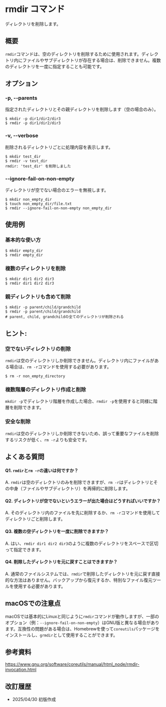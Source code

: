 # rmdir コマンド

ディレクトリを削除します。

## 概要

`rmdir`コマンドは、空のディレクトリを削除するために使用されます。ディレクトリ内にファイルやサブディレクトリが存在する場合は、削除できません。複数のディレクトリを一度に指定することも可能です。

## オプション

### **-p, --parents**

指定されたディレクトリとその親ディレクトリを削除します（空の場合のみ）。

```console
$ mkdir -p dir1/dir2/dir3
$ rmdir -p dir1/dir2/dir3
```

### **-v, --verbose**

削除されるディレクトリごとに処理内容を表示します。

```console
$ mkdir test_dir
$ rmdir -v test_dir
rmdir: 'test_dir' を削除しました
```

### **--ignore-fail-on-non-empty**

ディレクトリが空でない場合のエラーを無視します。

```console
$ mkdir non_empty_dir
$ touch non_empty_dir/file.txt
$ rmdir --ignore-fail-on-non-empty non_empty_dir
```

## 使用例

### 基本的な使い方

```console
$ mkdir empty_dir
$ rmdir empty_dir
```

### 複数のディレクトリを削除

```console
$ mkdir dir1 dir2 dir3
$ rmdir dir1 dir2 dir3
```

### 親ディレクトリも含めて削除

```console
$ mkdir -p parent/child/grandchild
$ rmdir -p parent/child/grandchild
# parent, child, grandchildの全てのディレクトリが削除される
```

## ヒント:

### 空でないディレクトリの削除

`rmdir`は空のディレクトリしか削除できません。ディレクトリ内にファイルがある場合は、`rm -r`コマンドを使用する必要があります。

```console
$ rm -r non_empty_directory
```

### 複数階層のディレクトリ作成と削除

`mkdir -p`でディレクトリ階層を作成した場合、`rmdir -p`を使用すると同様に階層を削除できます。

### 安全な削除

`rmdir`は空のディレクトリしか削除できないため、誤って重要なファイルを削除するリスクが低く、`rm -r`よりも安全です。

## よくある質問

#### Q1. `rmdir`と`rm -r`の違いは何ですか？
A. `rmdir`は空のディレクトリのみを削除できますが、`rm -r`はディレクトリとその中身（ファイルやサブディレクトリ）を再帰的に削除します。

#### Q2. ディレクトリが空でないというエラーが出た場合はどうすればいいですか？
A. そのディレクトリ内のファイルを先に削除するか、`rm -r`コマンドを使用してディレクトリごと削除します。

#### Q3. 複数の空ディレクトリを一度に削除できますか？
A. はい、`rmdir dir1 dir2 dir3`のように複数のディレクトリをスペースで区切って指定できます。

#### Q4. 削除したディレクトリを元に戻すことはできますか？
A. 通常のファイルシステムでは、`rmdir`で削除したディレクトリを元に戻す直接的な方法はありません。バックアップから復元するか、特別なファイル復元ツールを使用する必要があります。

## macOSでの注意点

macOSでは基本的にLinuxと同じように`rmdir`コマンドが動作しますが、一部のオプション（例：`--ignore-fail-on-non-empty`）はGNU版と異なる場合があります。互換性の問題がある場合は、Homebrewを使って`coreutils`パッケージをインストールし、`grmdir`として使用することができます。

## 参考資料

https://www.gnu.org/software/coreutils/manual/html_node/rmdir-invocation.html

## 改訂履歴

- 2025/04/30 初版作成